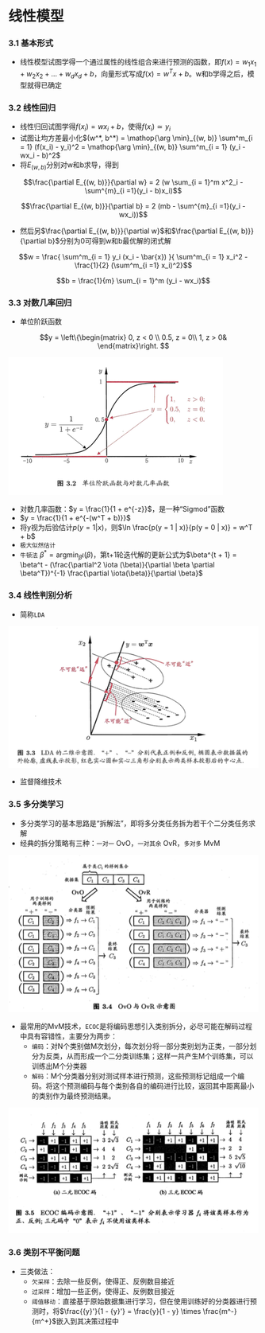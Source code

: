 # 线性模型

### 3.1 基本形式

- 线性模型试图学得一个通过属性的线性组合来进行预测的函数，即$f(x) = w_1x_1 + w_2x_2 + ... + w_dx_d + b$，向量形式写成$f(x) = w^Tx + b$。w和b学得之后，模型就得已确定

### 3.2 线性回归

- 线性归回试图学得$f(x_i) = wx_i + b$，使得$f(x_i) \simeq y_i$
- 试图让均方差最小化$(w^*, b^*) = \mathop{\arg \min}_{(w, b)} \sum^m_{i = 1} (f(x_i) - y_i)^2 = \mathop{\arg \min}_{(w, b)} \sum^m_{i = 1} (y_i - wx_i - b)^2$
- 将$E_{(w, b)}$分别对w和b求导，得到

$$\frac{\partial E_{(w, b)}}{\partial w} = 2 (w \sum_{i = 1}^m x^2_i - \sum^{m}_{i  =1}(y_i - b)x_i)$$

$$\frac{\partial E_{(w, b)}}{\partial b} = 2 (mb - \sum^{m}_{i  =1}(y_i - wx_i))$$

- 然后另$\frac{\partial E_{(w, b)}}{\partial w}$和$\frac{\partial E_{(w, b)}}{\partial b}$分别为0可得到w和b最优解的闭式解

$$w = \frac{ \sum^m_{i = 1} y_i (x_i - \bar{x}) }{ \sum^m_{i = 1} x_i^2 - \frac{1}{2} (\sum^m_{i  =1} x_i)^2}$$

$$b = \frac{1}{m} \sum_{i = 1}^m (y_i - wx_i)$$

### 3.3 对数几率回归

- 单位阶跃函数

$$y = 
\left\{\begin{matrix}
0,  z < 0 \\
0.5, z = 0\\
1, z > 0&
\end{matrix}\right.
$$

![](线性模型/对数几率函数.png)

- 对数几率函数：$y = \frac{1}{1 + e^{-z}}$，是一种“Sigmod”函数
- $y = \frac{1}{1 + e^{-(w^T + b)}}$
- 将y视为后验估计$p(y = 1 | x)$，则$\ln \frac{p(y = 1 | x)}{p(y = 0 | x)} = w^T + b$
- `极大似然估计`
- `牛顿法` $\beta^* = \mathop{\arg \min}_{\beta} \iota(\beta)$，第t+1轮迭代解的更新公式为$\beta^{t + 1} = \beta^t - (\frac{\partial^2 \iota (\beta)}{\partial \beta \partial \beta^T})^{-1} \frac{\partial \iota(\beta)}{\partial \beta}$

### 3.4 线性判别分析

- 简称`LDA`

![](线性模型/线性判别器.png)

- 监督降维技术

### 3.5 多分类学习

- 多分类学习的基本思路是“拆解法”，即将多分类任务拆为若干个二分类任务求解
- 经典的拆分策略有三种：`一对一` OvO，`一对其余` OvR，`多对多` MvM

![](线性模型/拆分策略.png)

- 最常用的MvM技术，`ECOC`是将编码思想引入类别拆分，必尽可能在解码过程中具有容错性，主要分为两步：
  - `编码`：对N个类别做M次划分，每次划分将一部分类别划为正类，一部分划分为反类，从而形成一个二分类训练集；这样一共产生M个训练集，可以训练出M个分类器
  - `解码`：M个分类器分别对测试样本进行预测，这些预测标记组成一个编码。将这个预测编码与每个类别各自的编码进行比较，返回其中距离最小的类别作为最终预测结果。

![](线性模型/ECOC.png)

### 3.6 类别不平衡问题

- 三类做法：
  - `欠采样`：去除一些反例，使得正、反例数目接近
  - `过采样`：增加一些正例，使得正、反例数目接近
  - `阈值移动`：直接基于原始数据集进行学习，但在使用训练好的分类器进行预测时，将$\frac{{y}'}{1 - {y}'} = \frac{y}{1 - y} \times \frac{m^-}{m^+}$嵌入到其决策过程中
